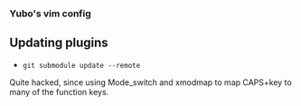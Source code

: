 ### Yubo's vim config

## Updating plugins
- `git submodule update --remote`

Quite hacked, since using Mode\_switch and xmodmap to map CAPS+key to many of
the function keys.
